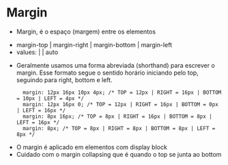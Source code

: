 # Margin

- Margin, é o espaço (margem) entre os elementos

* margin-top | margin-right | margin-bottom | margin-left
* values: <length> | <percentage> | auto

- Geralmente usamos uma forma abreviada (shorthand) para escrever o margin. Esse formato segue o sentido horário iniciando pelo top, seguindo para right, bottom e left.

        margin: 12px 16px 10px 4px; /* TOP = 12px | RIGHT = 16px | BOTTOM = 10px | LEFT = 4px */
        margin: 12px 16px 0; /* TOP = 12px | RIGHT = 16px | BOTTOM = 0px | LEFT = 16px */
        margin: 8px 16px; /* TOP = 8px | RIGHT = 16px | BOTTOM = 8px | LEFT = 16px */
        margin: 8px; /* TOP = 8px | RIGHT = 8px | BOTTOM = 8px | LEFT = 8px */

* O margin é aplicado em elementos com display block
* Cuidado com o margin collapsing que é quando o top se junta ao bottom
